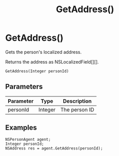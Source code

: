 ﻿---
uid: crmscript_class_nspersonagent_getaddress
title: GetAddress()
description: CRMScript method in the NSPersonAgent class that gets the person's localized address
intellisense: NSPersonAgent.GetAddress
keywords: NSPersonAgent, GetAddress, GetAddress(Integer)
so.topic: reference
---

# GetAddress()

Gets the person's localized address.

Returns the address as NSLocalizedField[][].

`GetAddress(Integer personId)`

## Parameters

| Parameter | Type | Description |
|---|---|---|
| personId | Integer | The person ID |

## Examples

```crmscript
NSPersonAgent agent;
Integer personId;
NSAddress res = agent.GetAddress(personId);
```
